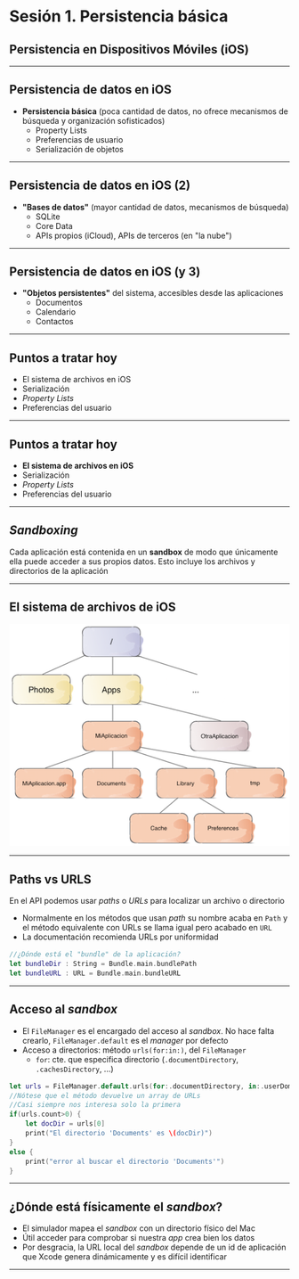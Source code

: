 # Sesión 1. Persistencia básica
## Persistencia en Dispositivos Móviles (iOS)

---

## Persistencia de datos en iOS

- **Persistencia básica** (poca cantidad de datos, no ofrece mecanismos de búsqueda y organización sofisticados)
  + Property Lists
  + Preferencias de usuario
  + Serialización de objetos

---

## Persistencia de datos en iOS (2)

- **"Bases de datos"** (mayor cantidad de datos, mecanismos de búsqueda)
  + SQLite
  + Core Data
  + APIs propios (iCloud), APIs de terceros (en "la nube") 

---

## Persistencia de datos en iOS (y 3)

- **"Objetos persistentes"** del sistema, accesibles desde las aplicaciones
  + Documentos
  + Calendario
  + Contactos
  

---

## Puntos a tratar hoy

- El sistema de archivos en iOS
- Serialización
- *Property Lists*
- Preferencias del usuario


---

## Puntos a tratar hoy

- **El sistema de archivos en iOS**
- Serialización
- *Property Lists*
- Preferencias del usuario

---


## *Sandboxing*

Cada aplicación está contenida en un **sandbox** de modo que únicamente ella puede acceder a sus propios datos. Esto incluye los archivos y directorios de la aplicación



---

## El sistema de archivos de iOS

![](img/ios_fs.png)

---

## Paths vs URLS

En el API podemos usar *paths* o *URLs* para localizar un archivo o directorio

- Normalmente en los métodos que usan *path* su nombre acaba en `Path` y el método equivalente con URLs se llama igual pero acabado en `URL` 
- La documentación recomienda URLs por uniformidad 


```swift
//¿Dónde está el "bundle" de la aplicación?
let bundleDir : String = Bundle.main.bundlePath
let bundleURL : URL = Bundle.main.bundleURL
```

---

## Acceso al *sandbox*

- El `FileManager` es el encargado del acceso al *sandbox*. No hace falta crearlo, `FileManager.default` es el *manager* por defecto
- Acceso a directorios: método `urls(for:in:)`, del `FileManager`
    + `for`: cte. que especifica directorio (`.documentDirectory`, `.cachesDirectory`, ...)

```swift
let urls = FileManager.default.urls(for:.documentDirectory, in:.userDomainMask)
//Nótese que el método devuelve un array de URLs
//Casi siempre nos interesa solo la primera
if(urls.count>0) {
    let docDir = urls[0]
    print("El directorio 'Documents' es \(docDir)")
}
else {
    print("error al buscar el directorio 'Documents'")
}
```

---

## ¿Dónde está físicamente el *sandbox*?

- El simulador mapea el *sandbox* con un directorio físico del Mac
- Útil acceder para comprobar si nuestra *app* crea bien los datos
- Por desgracia, la URL local del *sandbox* depende de un id de aplicación que Xcode genera dinámicamente y es difícil identificar

---


